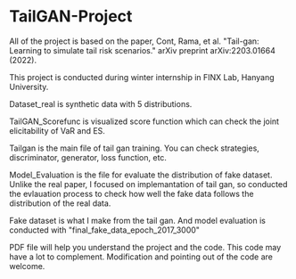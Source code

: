 # TailGAN-Project

All of the project is based on the paper, 
Cont, Rama, et al. "Tail-gan: Learning to simulate tail risk scenarios." arXiv preprint arXiv:2203.01664 (2022).

This project is conducted during winter internship in FINX Lab, Hanyang University.

Dataset_real is synthetic data with 5 distributions.

TailGAN_Scorefunc is visualized score function which can check the joint elicitability of VaR and ES.

Tailgan is the main file of tail gan training. You can check strategies, discriminator, generator, loss function, etc.

Model_Evaluation is the file for evaluate the distribution of fake dataset. Unlike the real paper, I focused on implemantation of tail gan, so conducted the evlauation process to check how well the fake data follows the distribution of the real data.

Fake dataset is what I make from the tail gan. And model evaluation is conducted with "final_fake_data_epoch_2017_3000"


PDF file will help you understand the project and the code.
This code may have a lot to complement. Modification and pointing out of the code are welcome.
